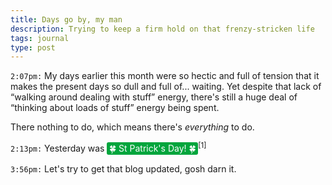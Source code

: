 ```yaml
---
title: Days go by, my man
description: Trying to keep a firm hold on that frenzy-stricken life
tags: journal
type: post
---
```


<style>
.st-paddys {
	display: inline-block;
	padding: 0.1em 0.25em;
	color: white;
	background-color: #00a53c;
	border-radius: 3px;
}
</style>

`2:07pm:` My days earlier this month were so hectic and full of tension that it makes the present days so dull and full of... waiting. Yet despite that lack of “walking around dealing with stuff” energy, there's still a huge deal of “thinking about loads of stuff” energy being spent.

There nothing to do, which means there's _everything_ to do.

`2:13pm:` Yesterday was <span class="st-paddys">🍀 St Patrick's Day! 🍀</span><sup data-note="Drank two beers, none of them Guinnesses, and made tacos, none of them with beef stew.">[1]</sup>

`3:56pm:` Let's try to get that blog updated, gosh darn it.
